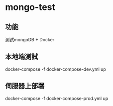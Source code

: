 # mongo-test

## 功能

測試mongoDB + Docker

## 本地端測試

docker-compose -f docker-compose-dev.yml up

## 伺服器上部署

docker-compose -f docker-compose-prod.yml up

